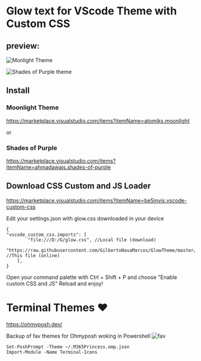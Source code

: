 # Glow text for VScode Theme with Custom CSS

## preview:
![Monlight Theme](https://camo.githubusercontent.com/2bf7d61db3e06d4b2ce2e80f6191b4a53ac9cd072f4d85ba50e3a68c2974270a/68747470733a2f2f692e696d6775722e636f6d2f6168684a4e6a392e6a7067)

![Shades of Purple theme](https://raw.githubusercontent.com/ahmadawais/shades-of-purple-vscode/master/images/1_sop.gif)

## Install 
### Moonlight Theme
https://marketplace.visualstudio.com/items?itemName=atomiks.moonlight

or 

### Shades of Purple 
https://marketplace.visualstudio.com/items?itemName=ahmadawais.shades-of-purple

## Download CSS Custom and JS Loader
https://marketplace.visualstudio.com/items?itemName=be5invis.vscode-custom-css

Edit your settings.json with glow.css downloaded in your device
```
{
"vscode_custom_css.imports": [
        "file:///D:/G/glow.css", //Local file (download)
        "https://raw.githubusercontent.com/GilbertoNavaMarcos/GlowTheme/master/glow.css" //This file (online)
    ],
}
```

Open your command palette with Ctrl + Shift + P and choose "Enable custom CSS and JS"
Reload and enjoy!


# Terminal Themes ❤️
https://ohmyposh.dev/

Backup of fav themes for Ohmyposh woking in Powershell
![fav](https://ohmyposh.dev/assets/images/M365Princess-a6943fa170f375c061bb482e978f243c.png)

[//]: <> (Import-Module oh-my-posh)
[//]: <> (oh-my-posh --init --shell pwsh --config "~/.night-owl.omp.json" | Invoke-Expression)
```script
Set-PoshPrompt -Theme ~/.M365Princess.omp.json
Import-Module -Name Terminal-Icons
```
